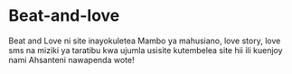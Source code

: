 # Beat-and-love
Beat and Love ni site inayokuletea Mambo ya mahusiano, love story, love sms na miziki ya taratibu kwa ujumla usisite kutembelea site hii ili kuenjoy nami Ahsanteni nawapenda wote! 
